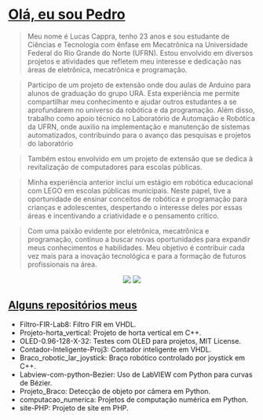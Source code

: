 <h1 align="left">
    <a href="https://github.com/Lucas-Cappra">Olá, eu sou Pedro</a>
</h1>

> Meu nome é Lucas Cappra, tenho 23 anos e sou estudante de Ciências e Tecnologia com ênfase em Mecatrônica na Universidade Federal do Rio Grande do Norte (UFRN). Estou envolvido em diversos projetos e atividades que refletem meu interesse e dedicação nas áreas de eletrônica, mecatrônica e programação.

> Participo de um projeto de extensão onde dou aulas de Arduino para alunos de graduação do grupo URA. Esta experiência me permite compartilhar meu conhecimento e ajudar outros estudantes a se aprofundarem no universo da robótica e da programação. Além disso, trabalho como apoio técnico no Laboratório de Automação e Robótica da UFRN, onde auxilio na implementação e manutenção de sistemas automatizados, contribuindo para o avanço das pesquisas e projetos do laboratório

> Também estou envolvido em um projeto de extensão que se dedica à revitalização de computadores para escolas públicas.

> Minha experiência anterior inclui um estágio em robótica educacional com LEGO em escolas públicas municipais. Neste papel, tive a oportunidade de ensinar conceitos de robótica e programação para crianças e adolescentes, despertando o interesse deles por essas áreas e incentivando a criatividade e o pensamento crítico.

> Com uma paixão evidente por eletrônica, mecatrônica e programação, continuo a buscar novas oportunidades para expandir meus conhecimentos e habilidades. Meu objetivo é contribuir cada vez mais para a inovação tecnológica e para a formação de futuros profissionais na área.


<div align="center">
  <a href="https://www.instagram.com/lucas.cappra/?hl=pt-br/"><img src="https://img.shields.io/badge/Instagram-%23E4405F.svg?style=for-the-badge&logo=Instagram&logoColor=white"></a>
  <a href="https://www.linkedin.com/in/lucas-cappra//"><img src="https://img.shields.io/badge/linkedin-%230077B5.svg?style=for-the-badge&logo=linkedin&logoColor=white"></a>
</div>

<h2 align="left">
    <a href="https://github.com/Lucas-Cappra">Alguns repositórios meus</a>
</h2>

- Filtro-FIR-Lab8: Filtro FIR em VHDL.
- Projeto-horta_vertical: Projeto de horta vertical em C++.
- OLED-0.96-128-X-32: Testes com OLED para projetos, MIT License.
- Contador-Inteligente-Proj3: Contador inteligente em VHDL.
- Braco_robotic_lar_joystick: Braço robótico controlado por joystick em C++.
- Labview-com-python-Bezier: Uso de LabVIEW com Python para curvas de Bézier.
- Projeto_Braco: Detecção de objeto por câmera em Python.
- computacao_numerica: Projetos de computação numérica em Python.
- site-PHP: Projeto de site em PHP.
